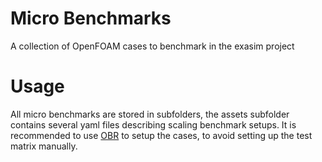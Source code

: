 # Micro Benchmarks
A collection of OpenFOAM cases to benchmark in the exasim project

# Usage
All micro benchmarks are stored in subfolders, the assets subfolder 
contains several yaml files describing scaling benchmark setups. It 
is recommended to use [OBR](https://github.com/hpsim/OBR) to setup the cases,
to avoid setting up the test matrix manually.

